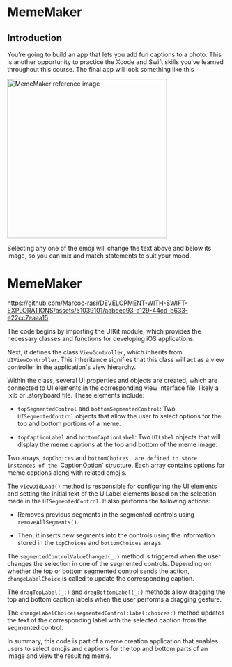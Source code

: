 # MemeMaker
## Introduction
You’re going to build an app that lets you add fun captions to a photo. This is another opportunity to practice the Xcode and Swift skills you've learned throughout this course. The final app will look something like this

<img width="366" alt="MemeMaker reference image" src="https://github.com/Marcoc-rasi/DEVELOPMENT-WITH-SWIFT-EXPLORATIONS/assets/51039101/c549e72b-4c81-4171-a025-bc651d87f122">

Selecting any one of the emoji will change the text above and below its image, so you can mix and match statements to suit your mood.

# MemeMaker 

https://github.com/Marcoc-rasi/DEVELOPMENT-WITH-SWIFT-EXPLORATIONS/assets/51039101/aabeea93-a129-44cd-b633-e22cc7eaaa15

The code begins by importing the UIKit module, which provides the necessary classes and functions for developing iOS applications.

Next, it defines the class `ViewController`, which inherits from `UIViewController`. This inheritance signifies that this class will act as a view controller in the application's view hierarchy.

Within the class, several UI properties and objects are created, which are connected to UI elements in the corresponding view interface file, likely a .xib or .storyboard file. These elements include:

- `topSegmentedControl` and `bottomSegmentedControl`: Two `UISegmentedControl` objects that allow the user to select options for the top and bottom portions of a meme.

- `topCaptionLabel` and `bottomCaptionLabel`: Two `UILabel` objects that will display the meme captions at the top and bottom of the meme image.

Two arrays, `topChoices` and `bottomChoices, are defined to store instances of the `CaptionOption` structure. Each array contains options for meme captions along with related emojis.

The `viewDidLoad()` method is responsible for configuring the UI elements and setting the initial text of the UILabel elements based on the selection made in the `UISegmentedControl`. It also performs the following actions:

- Removes previous segments in the segmented controls using `removeAllSegments()`.

- Then, it inserts new segments into the controls using the information stored in the `topChoices` and `bottomChoices` arrays.

The `segmentedControlValueChanged(_:)` method is triggered when the user changes the selection in one of the segmented controls. Depending on whether the top or bottom segmented control sends the action, `changeLabelChoice` is called to update the corresponding caption.

The `dragTopLabel(_:)` and `dragBottomLabel(_:)` methods allow dragging the top and bottom caption labels when the user performs a dragging gesture.

The `changeLabelChoice(segmentedControl:label:choices:)` method updates the text of the corresponding label with the selected caption from the segmented control.

In summary, this code is part of a meme creation application that enables users to select emojis and captions for the top and bottom parts of an image and view the resulting meme.


